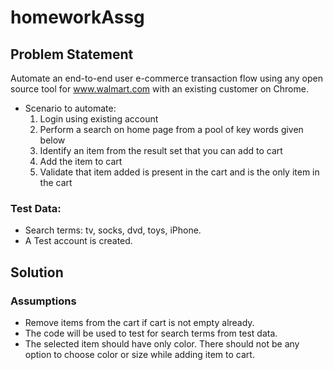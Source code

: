 # homeworkAssg
## Problem Statement
Automate an end-to-end user e-commerce transaction flow using any open source tool for www.walmart.com with an existing customer on Chrome.

* Scenario to automate:
  1. Login using existing account
  2. Perform a search on home page from a pool of key words given below
  3. Identify an item from the result set that you can add to cart
  4. Add the item to cart
  5. Validate that item added is present in the cart and is the only item in the cart
  
### Test Data:
* Search terms: tv, socks, dvd, toys, iPhone.
* A Test account is created.

## Solution

### Assumptions
* Remove items from the cart if cart is not empty already.
* The code will be used to test for search terms from test data.
* The selected item should have only color. There should not be any option to choose color or size while adding item to cart.

